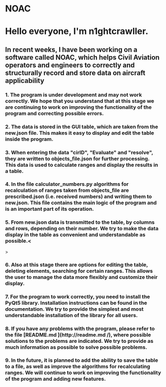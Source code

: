 # NOAC
<h1>Hello everyone, I'm n1ghtcrawller.</h1>
<h2>In recent weeks, I have been working on a software called NOAC, which helps
Civil Aviation operators and engineers to correctly and structurally record and
store data on aircraft applicability</h2>


<h3>1. The program is under development and may not work correctly. We hope that you understand that at this stage we are continuing to work on improving the functionality of the program and correcting possible errors.</h3>
<h3>2. The data is stored in the GUI table, which are taken from the new.json file. This makes it easy to display and edit the table inside the program.</h3>
<h3>3. When entering the data "cirID", "Evaluate" and "resolve", they are written to objects_file.json for further processing. This data is used to calculate ranges and display the results in a table.</h3>
<h3>4. In the file calculator_numbers.py algorithms for recalculation of ranges taken from objects_file are prescribed.json (i.e. received numbers) and writing them to new.json. This file contains the main logic of the program and is an important part of its operation.</h3>
<h3>5. From new.json data is transmitted to the table, by columns and rows, depending on their number. We try to make the data display in the table as convenient and understandable as possible.<</h3>>
<h3>6. Also at this stage there are options for editing the table, deleting elements, searching for certain ranges. This allows the user to manage the data more flexibly and customize their display.</h3>
<h3>7. For the program to work correctly, you need to install the PyQt5 library. Installation instructions can be found in the documentation. We try to provide the simplest and most understandable installation of the library for all users.</h3>
<h3>8. If you have any problems with the program, please refer to the file [README.md ](http://readme.md /), where possible solutions to the problems are indicated. We try to provide as much information as possible to solve possible problems.</h3>
<h3>9. In the future, it is planned to add the ability to save the table to a file, as well as improve the algorithms for recalculating ranges. We will continue to work on improving the functionality of the program and adding new features.</h3>
